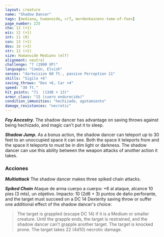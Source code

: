 ```yaml
---
layout: creature
name: "Shadow Dancer"
tags: [mediana, humanoide, cr7, mordenkainens-tome-of-foes]
page_number: 225
cha: 12 (+1)
wis: 12 (+1)
int: 11 (0)
con: 13 (+1)
dex: 16 (+3)
str: 12 (+1)
size: Humanoide Mediano (elf)
alignment: neutral
challenge: "7 (2900 XP)"
languages: "Común, Elvish"
senses: "darkvision 60 ft., passive Perception 11"
skills: "Sigilo +6"
saving_throws: "Des +6, Car +4"
speed: "30 ft."
hit_points: "71  (13d8 + 13)"
armor_class: "15 (cuero endurecido)"
condition_immunities: "hechizado, agotamiento"
damage_resistances: "necrotic"
---
```


***Fey Ancestry.*** The shadow dancer has advantage on saving throws against being hechizado, and magic can't put it to sleep.

***Shadow Jump.*** As a bonus action, the shadow dancer can teleport up to 30 feet to an unoccupied space it can see. Both the space it teleports from and the space it teleports to must be in dim light or darkness. The shadow dancer can use this ability between the weapon attacks of another action it takes.

### Acciones

***Multiattack*** The shadow dancer makes three spiked chain attacks.

***Spiked Chain*** Ataque de arma cuerpo a cuerpo: +6 al ataque, alcance 10 pies (3 mts), un objetivo. Impacto: 10 (2d6 + 3) puntos de daño perforante, and the target must succeed on a DC 14 Dexterity saving throw or suffer one additional effect of the shadow dancer's choice:
> The target is grappled (escape DC 14) if it is a Medium or smaller creature. Until the grapple ends, the target is restrained, and the shadow dancer can't grapple another target.
> The target is knocked prone.
> The target takes 22 (4d10) necrotic damage.
